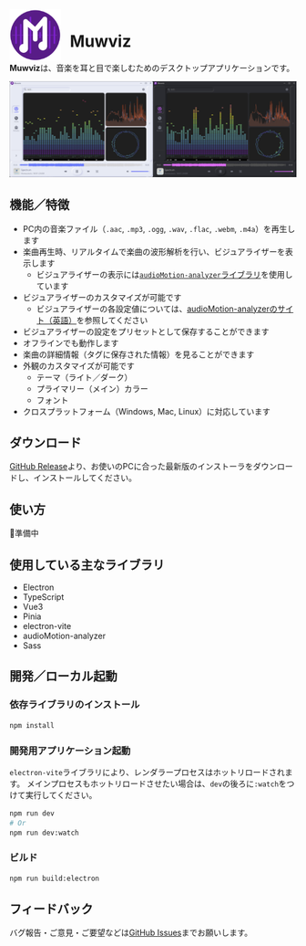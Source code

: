 <img align="left" width="90" height="90" src="/resources/icon.png" alt="logo" style="margin-right: 1rem" />

# Muwviz

**Muwviz**は、音楽を耳と目で楽しむためのデスクトップアプリケーションです。

<img align="left" width="50%" src="/screenshots/screenshot-light.png" alt="screenshot light mode" />

<img width="50%" src="/screenshots/screenshot-dark.png" alt="screenshot dark mode" />

## 機能／特徴

- PC内の音楽ファイル（`.aac`, `.mp3`, `.ogg`, `.wav`, `.flac`, `.webm`, `.m4a`）を再生します
- 楽曲再生時、リアルタイムで楽曲の波形解析を行い、ビジュアライザーを表示します
  - ビジュアライザーの表示には[`audioMotion-analyzer`ライブラリ](https://github.com/hvianna/audioMotion-analyzer)を使用しています
- ビジュアライザーのカスタマイズが可能です
  - ビジュアライザーの各設定値については、[audioMotion-analyzerのサイト（英語）](https://audiomotion.dev/#/?id=properties)を参照してください
- ビジュアライザーの設定をプリセットとして保存することができます
- オフラインでも動作します
- 楽曲の詳細情報（タグに保存された情報）を見ることができます
- 外観のカスタマイズが可能です
  - テーマ（ライト／ダーク）
  - プライマリー（メイン）カラー
  - フォント
- クロスプラットフォーム（Windows, Mac, Linux）に対応しています

## ダウンロード

[GitHub Release](https://github.com/antimacho612/Muwviz/releases)より、お使いのPCに合った最新版のインストーラをダウンロードし、インストールしてください。

## 使い方

🚧準備中

## 使用している主なライブラリ

- Electron
- TypeScript
- Vue3
- Pinia
- electron-vite
- audioMotion-analyzer
- Sass

## 開発／ローカル起動

### 依存ライブラリのインストール

```bash
npm install
```

### 開発用アプリケーション起動

`electron-vite`ライブラリにより、レンダラープロセスはホットリロードされます。
メインプロセスもホットリロードさせたい場合は、`dev`の後ろに`:watch`をつけて実行してください。

```bash
npm run dev
# Or
npm run dev:watch
```

### ビルド

```bash
npm run build:electron
```

## フィードバック

バグ報告・ご意見・ご要望などは[GitHub Issues](https://github.com/antimacho612/Muwviz/issues/new/choose)までお願いします。
